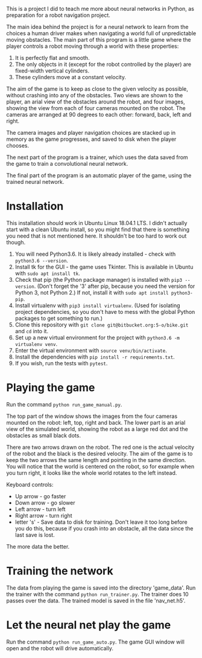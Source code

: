 This is a project I did to teach me more about neural networks in Python, as preparation for a robot navigation project.

The main idea behind the project is for a neural network to learn from the choices a human driver makes when navigating a world full of unpredictable moving obstacles.  The main part of this program is a little game where the player controls a robot moving through a world with these properties:

1. It is perfectly flat and smooth.
2. The only objects in it (except for the robot controlled by the player) are fixed-width vertical cylinders.
3. These cylinders move at a constant velocity.

The aim of the game is to keep as close to the given velocity as possible, without crashing into any of the obstacles.  Two views are shown to the player, an arial view of the obstacles around the robot, and four images, showing the view from each of four cameras mounted on the robot.  The cameras are arranged at 90 degrees to each other: forward, back, left and right.

The camera images and player navigation choices are stacked up in memory as the game progresses, and saved to disk when the player chooses.

The next part of the program is a trainer, which uses the data saved from the game to train a convolutional neural network.

The final part of the program is an automatic player of the game, using the trained neural network.

# Installation

This installation should work in Ubuntu Linux 18.04.1 LTS.  I didn't actually start with a clean Ubuntu install, so you might find that there is something you need that is not mentioned here.  It shouldn't be too hard to work out though.

1. You will need Python3.6.  It is likely already installed - check with ```python3.6 --version```.
2. Install tk for the GUI - the game uses Tkinter.  This is available in Ubuntu with ```sudo apt install tk```.
3. Check that pip (the Python package manager) is installed with ```pip3 --version```.  (Don't forget the '3' after pip, because you need the version for Python 3, not Python 2.)  If not, install it with ```sudo apt install python3-pip```.
4. Install virtualenv with ```pip3 install virtualenv```.  (Used for isolating project dependencies, so you don't have to mess with the global Python packages to get something to run.)
1. Clone this repository with ```git clone git@bitbucket.org:5-o/bike.git``` and ```cd``` into it.
5. Set up a new virtual environment for the project with ```python3.6 -m virtualenv venv```.
6. Enter the virtual environment with ```source venv/bin/activate```.
7. Install the dependencies with ```pip install -r requirements.txt```.
8. If you wish, run the tests with ```pytest```.

# Playing the game

Run the command ```python run_game_manual.py```.

The top part of the window shows the images from the four cameras mounted on the robot: left, top, right and back.  The lower part is an arial view of the simulated world, showing the robot as a large red dot and the obstacles as small black dots.

There are two arrows drawn on the robot.  The red one is the actual velocity of the robot and the black is the desired velocity.  The aim of the game is to keep the two arrows the same length and pointing in the same direction.  You will notice that the world is centered on the robot, so for example when you turn right, it looks like the whole world rotates to the left instead.

Keyboard controls:

+ Up arrow - go faster
+ Down arrow - go slower
+ Left arrow - turn left
+ Right arrow - turn right
+ letter 's' - Save data to disk for training.  Don't leave it too long before you do this, because if you crash into an obstacle, all the data since the last save is lost.

The more data the better.

# Training the network

The data from playing the game is saved into the directory 'game_data'.  Run the trainer with the command ```python run_trainer.py```.  The trainer does 10 passes over the data.  The trained model is saved in the file 'nav_net.h5'.

# Let the neural net play the game

Run the command ```python run_game_auto.py```.  The game GUI window will open and the robot will drive automatically.
